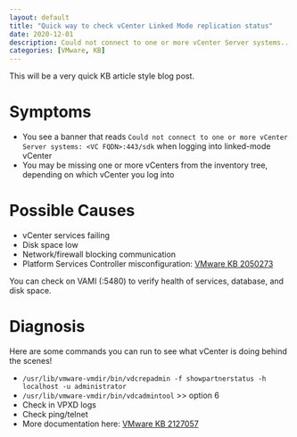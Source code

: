 ```yaml
---
layout: default
title: "Quick way to check vCenter Linked Mode replication status"
date: 2020-12-01
description: Could not connect to one or more vCenter Server systems... :443/sdk
categories: [VMware, KB]
---
```


This will be a very quick KB article style blog post.

# Symptoms

- You see a banner that reads `Could not connect to one or more vCenter Server systems: <VC FQDN>:443/sdk` when logging into linked-mode vCenter
- You may be missing one or more vCenters from the inventory tree, depending on which vCenter you log into

# Possible Causes

- vCenter services failing
- Disk space low
- Network/firewall blocking communication
- Platform Services Controller misconfiguration: [VMware KB 2050273](https://kb.vmware.com/s/article/2050273)

You can check on VAMI (:5480) to verify health of services, database, and disk space.

# Diagnosis

Here are some commands you can run to see what vCenter is doing behind the scenes!

- `/usr/lib/vmware-vmdir/bin/vdcrepadmin -f showpartnerstatus -h localhost -u administrator`
- `/usr/lib/vmware-vmdir/bin/vdcadmintool` >> option 6
- Check in VPXD logs
- Check ping/telnet
- More documentation here: [VMware KB 2127057](https://kb.vmware.com/s/article/2127057)
